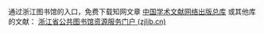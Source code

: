 通过浙江图书馆的入口，免费下载知网文章
[中国学术文献网络出版总库](http://61.175.198.136:8083/rwt/288/http/GEZC6MJZFZZUPLSSG63B/kns55/brief/result.aspx)
或其他库的文献：
[浙江省公共图书馆资源服务门户 (zjlib.cn)](http://zjisa.zjlib.cn/home/zy_home.jsp)
